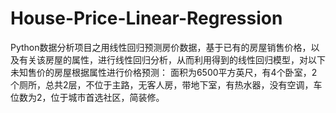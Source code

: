 # House-Price-Linear-Regression
Python数据分析项目之用线性回归预测房价数据，基于已有的房屋销售价格，以及有关该房屋的属性，进行线性回归分析，从而利用得到的线性回归模型，对以下未知售价的房屋根据属性进行价格预测：  面积为6500平方英尺，有4个卧室，2个厕所，总共2层，不位于主路，无客人房，带地下室，有热水器，没有空调，车位数为2，位于城市首选社区，简装修。
